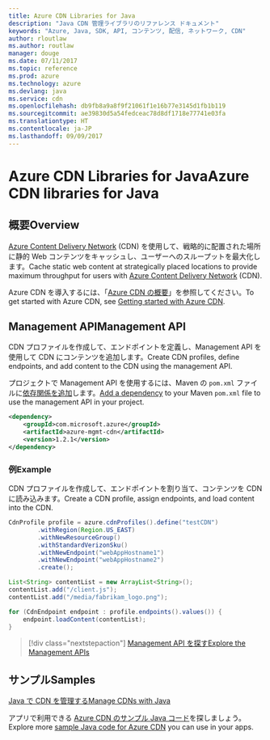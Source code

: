 ```yaml
---
title: Azure CDN Libraries for Java
description: "Java CDN 管理ライブラリのリファレンス ドキュメント"
keywords: "Azure, Java, SDK, API, コンテンツ, 配信, ネットワーク, CDN"
author: rloutlaw
ms.author: routlaw
manager: douge
ms.date: 07/11/2017
ms.topic: reference
ms.prod: azure
ms.technology: azure
ms.devlang: java
ms.service: cdn
ms.openlocfilehash: db9fb8a9a8f9f21061f1e16b77e3145d1fb1b119
ms.sourcegitcommit: ae39830d5a54fedceac78d8df1718e77741e03fa
ms.translationtype: HT
ms.contentlocale: ja-JP
ms.lasthandoff: 09/09/2017
---
```

# <a name="azure-cdn-libraries-for-java"></a><span data-ttu-id="9c589-104">Azure CDN Libraries for Java</span><span class="sxs-lookup"><span data-stu-id="9c589-104">Azure CDN libraries for Java</span></span>

## <a name="overview"></a><span data-ttu-id="9c589-105">概要</span><span class="sxs-lookup"><span data-stu-id="9c589-105">Overview</span></span>

<span data-ttu-id="9c589-106">[Azure Content Delivery Network](/azure/cdn/cdn-overview) (CDN) を使用して、戦略的に配置された場所に静的 Web コンテンツをキャッシュし、ユーザーへのスループットを最大化します。</span><span class="sxs-lookup"><span data-stu-id="9c589-106">Cache static web content at strategically placed locations to provide maximum throughput for users with [Azure Content Delivery Network](/azure/cdn/cdn-overview) (CDN).</span></span>

<span data-ttu-id="9c589-107">Azure CDN を導入するには、「[Azure CDN の概要](/azure/cdn/cdn-create-new-endpoint)」を参照してください。</span><span class="sxs-lookup"><span data-stu-id="9c589-107">To get started with Azure CDN, see [Getting started with Azure CDN](/azure/cdn/cdn-create-new-endpoint).</span></span>

## <a name="management-api"></a><span data-ttu-id="9c589-108">Management API</span><span class="sxs-lookup"><span data-stu-id="9c589-108">Management API</span></span>

<span data-ttu-id="9c589-109">CDN プロファイルを作成して、エンドポイントを定義し、Management API を使用して CDN にコンテンツを追加します。</span><span class="sxs-lookup"><span data-stu-id="9c589-109">Create CDN profiles, define endpoints, and add content to the CDN using the management API.</span></span>

<span data-ttu-id="9c589-110">プロジェクトで Management API を使用するには、Maven の `pom.xml` ファイルに[依存関係を追加](https://maven.apache.org/guides/getting-started/index.html#How_do_I_use_external_dependencies)します。</span><span class="sxs-lookup"><span data-stu-id="9c589-110">[Add a dependency](https://maven.apache.org/guides/getting-started/index.html#How_do_I_use_external_dependencies) to your Maven `pom.xml` file to use the management API in your project.</span></span>

```XML
<dependency>
    <groupId>com.microsoft.azure</groupId>
    <artifactId>azure-mgmt-cdn</artifactId>
    <version>1.2.1</version>
</dependency>
```   

### <a name="example"></a><span data-ttu-id="9c589-111">例</span><span class="sxs-lookup"><span data-stu-id="9c589-111">Example</span></span>

<span data-ttu-id="9c589-112">CDN プロファイルを作成して、エンドポイントを割り当て、コンテンツを CDN に読み込みます。</span><span class="sxs-lookup"><span data-stu-id="9c589-112">Create a CDN profile, assign endpoints, and load content into the CDN.</span></span>

```java
CdnProfile profile = azure.cdnProfiles().define("testCDN")
        .withRegion(Region.US_EAST)
        .withNewResourceGroup()
        .withStandardVerizonSku()
        .withNewEndpoint("webAppHostname1")
        .withNewEndpoint("webAppHostname2")
        .create();

List<String> contentList = new ArrayList<String>();
contentList.add("/client.js");
contentList.add("/media/fabrikam_logo.png");

for (CdnEndpoint endpoint : profile.endpoints().values()) {
    endpoint.loadContent(contentList);
}
```

> [!div class="nextstepaction"]
> [<span data-ttu-id="9c589-113">Management API を探す</span><span class="sxs-lookup"><span data-stu-id="9c589-113">Explore the Management APIs</span></span>](/java/api/overview/azure/cdn/managementapi)

## <a name="samples"></a><span data-ttu-id="9c589-114">サンプル</span><span class="sxs-lookup"><span data-stu-id="9c589-114">Samples</span></span>

[<span data-ttu-id="9c589-115">Java で CDN を管理する</span><span class="sxs-lookup"><span data-stu-id="9c589-115">Manage CDNs with Java</span></span>](https://github.com/Azure-Samples/cdn-java-manage-cdn)

<span data-ttu-id="9c589-116">アプリで利用できる [Azure CDN のサンプル Java コード](https://azure.microsoft.com/resources/samples/?platform=java&term=cdn)を探しましょう。</span><span class="sxs-lookup"><span data-stu-id="9c589-116">Explore more [sample Java code for Azure CDN](https://azure.microsoft.com/resources/samples/?platform=java&term=cdn) you can use in your apps.</span></span>